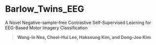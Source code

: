 # Barlow_Twins_EEG
A Novel Negative-sample-free Contrastive Self-Supervised Learning for EEG-Based Motor Imagery Classification

>**Wang-In Nea, Cheol-Hui Lee, Hakseung Kim, and Dong-Joo Kim**
